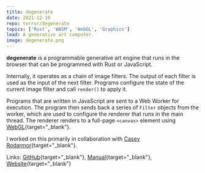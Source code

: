 ```yaml
---
title: degenerate
date: 2021-12-10
repo: terror/degenerate
topics: ['Rust', 'WASM', 'WebGL', 'Graphics']
lead: A generative art computer.
image: degenerate.png
---
```


**degenerate** is a programmable generative art engine that runs in the browser
that can be programmed with Rust or JavaScript.

Internally, it operates as a chain of image filters. The output of each filter
is used as the input of the next filter. Programs configure the state of the
current image filter and call `render()` to apply it.

Programs that are written in JavaScript are sent to a Web Worker for execution.
The program then sends back a series of `Filter` objects from the worker, which
are used to configure the renderer that runs in the main thread. The renderer
renders to a full-page `<canvas>` element using
[WebGL](https://developer.mozilla.org/en-US/docs/Web/API/WebGL_API){target="\_blank"}.

I worked on this primarily in collaboration with
[Casey Rodarmor](https://rodarmor.com/){target="\_blank"}.

Links: [GitHub](https://github.com/casey/degenerate){target="\_blank"},
[Manual](https://degenerate.computer/man/introduction.html){target="\_blank"},
[Website](https://degenerate.computer/){target="\_blank"}
